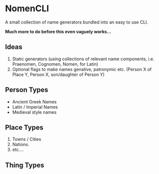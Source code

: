 # NomenCLI
A small collection of name generators bundled into an easy to use CLI.

**Much more to do before this even vaguely works...**

## Ideas
1. Static generators (using collections of relevant name components, i.e. Praenomen, Cognomen, Nomen, for Latin)
2. Optional flags to make names genative, patronymic etc. (Person X of Place Y, Person X, son/daughter of Person Y)

## Person Types
- Ancient Greek Names
- Latin / Imperial Names
- Medieval style names

## Place Types
1. Towns / Cities
2. Nations.
3. etc....

## Thing Types
